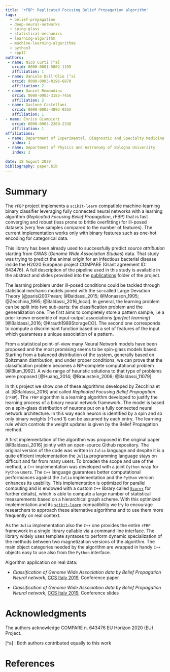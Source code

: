 ```yaml
---
title: 'rFBP: Replicated Focusing Belief Propagation algorithm'
tags:
  - belief-propagation
  - deep-neural-networks
  - sping-glass
  - statistical-mechanics
  - learning-algorithm
  - machine-learning-algorithms
  - python3
  - cpp17
authors:
 - name: Nico Curti [^a]
   orcid: 0000-0001-5802-1195
   affiliation: 1
 - name: Daniele Dall'Olio [^a]
   orcid: 0000-0003-0196-6870
   affiliation: 2
 - name: Daniel Remondini
   orcid: 0000-0003-3185-7456
   affiliation: 2
 - name: Gastone Castellani
   orcid: 0000-0003-4892-925X
   affiliation: 1
- name: Enrico Giampieri
   orcid: 0000-0003-2269-2338
   affiliation: 1
affiliations:
 - name: Department of Experimental, Diagnostic and Specialty Medicine of Bologna University
   index: 1
 - name: Department of Physics and Astronomy of Bologna University
   index: 2

date: 18 August 2020
bibliography: paper.bib
---
```


# Summary

The `rFBP` project implements a `scikit-learn` compatible machine-learning binary classifier leveraging fully connected neural networks with a learning algorithm (*Replicated Focusing Belief Propagation*, rFBP) that is fast converging and robust (less prone to brittle overfitting) for ill-posed datasets (very few samples compared to the number of features).
The current implementation works only with binary features such as one-hot encoding for categorical data.

This library has been already used to successfully predict *source attribution* starting from GWAS (*Genome Wide Association Studies*) data.
That study was trying to predict the animal origin for an infectious bacterial disease inside the H2020 European project COMPARE (Grant agreement ID: 643476).
A full description of the pipeline used in this study is available in the abstract and slides provided into the [publications](https://github.com/Nico-Curti/rFBP/blob/master/publications) folder of the project.

The learning problem under ill-posed conditions could be tackled through statistical mechanic models joined with the so-called Large Deviation Theory [@parisi2007mean; @Baldassi_2015; @Monasson_1995; @Zecchina_1995; @Baldassi_2016_local].
In general, the learning problem can be split into two sub-parts: the classification problem and the generalization one.
The first aims to completely store a pattern sample, i.e a prior known ensemble of input-output associations (*perfect learning*) [@Baldassi_2016; @Krauth1989StorageCO].
The second one corresponds to compute a discriminant function based on a set of features of the input which guarantees a unique association of a pattern.

From a statistical point-of-view many Neural Network models have been proposed and the most promising seems to be spin-glass models based.
Starting from a balanced distribution of the system, generally based on Boltzmann distribution, and under proper conditions, we can prove that the classification problem becomes a NP-complete computational problem [@Blum_1992].
A wide range of heuristic solutions to that type of problems were proposed [@Huang_2014; @Braunstein_2006; @Baldassi_11079].

In this project we show one of these algorithms developed by Zecchina et al. [@Baldassi_2016] and called *Replicated Focusing Belief Propagation* (`rFBP`).
The `rFBP` algorithm is a learning algorithm developed to justify the learning process of a binary neural network framework.
The model is based on a spin-glass distribution of neurons put on a fully connected neural network architecture.
In this way each neuron is identified by a spin and so only binary weights (-1 and 1) can be assumed by each entry.
The learning rule which controls the weight updates is given by the Belief Propagation method.

A first implementation of the algorithm was proposed in the original paper [@Baldassi_2016] jointly with an open-source Github repository.
The original version of the code was written in `Julia` language and despite it is a quite efficient implementation the `Julia` programming language stays on difficult and far from many users.
To broaden the scope and use of the method, a `C++` implementation was developed with a joint `Cython` wrap for `Python` users.
The `C++` language guarantees better computational performances against the `Julia` implementation and the `Python` version enhances its usability.
This implementation is optimized for parallel computing and is endowed with a custom `C++` library called [`Scorer`](https://github.com/Nico-Curti/scorer) for further details), which is able to compute a large number of statistical measurements based on a hierarchical graph scheme.
With this optimized implementation and its [`scikit-learn`](https://github.com/scikit-learn/scikit-learn) compatibility we try to encourage researchers to approach these alternative algorithms and to use them more frequently on real context.

As the `Julia` implementation also the `C++` one provides the entire `rFBP` framework in a single library callable via a command line interface.
The library widely uses template syntaxes to perform dynamic specialization of the methods between two magnetization versions of the algorithm.
The main object categories needed by the algorithm are wrapped in handy `C++` objects easy to use also from the `Python` interface.

Algorithm application on real data:

- *Classification of Genome Wide Association data by Belief Propagation Neural network*, [CCS Italy 2019](https://github.com/Nico-Curti/rFBP/blob/master/publications/conference/ccs19.pdf), Conference paper

- *Classification of Genome Wide Association data by Belief Propagation Neural network*, [CCS Italy 2019](https://github.com/Nico-Curti/rFBP/blob/master/publications/presentation/ccs19.pdf), Conference slides

# Acknowledgments

The authors acknowledge COMPARE n. 643476 EU Horizon 2020 (EU) Project.

[^a] : Both authors contributed equally to this work

# References
